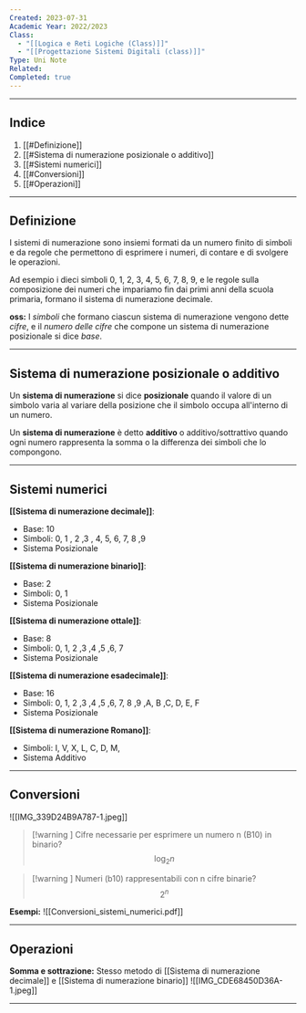 ```yaml
---
Created: 2023-07-31
Academic Year: 2022/2023
Class:
  - "[[Logica e Reti Logiche (Class)]]"
  - "[[Progettazione Sistemi Digitali (class)]]"
Type: Uni Note
Related: 
Completed: true
---
```

---
## Indice 
1. [[#Definizione]]
2. [[#Sistema di numerazione posizionale o additivo]] 
3. [[#Sistemi numerici]]
4. [[#Conversioni]]
5. [[#Operazioni]]

---
## Definizione
I sistemi di numerazione sono insiemi formati da un numero finito di simboli e da regole che permettono di esprimere i numeri, di contare e di svolgere le operazioni.

Ad esempio i dieci simboli 0, 1, 2, 3, 4, 5, 6, 7, 8, 9, e le regole sulla composizione dei numeri che impariamo fin dai primi anni della scuola primaria, formano il sistema di numerazione decimale.

**oss:** I *simboli* che formano ciascun sistema di numerazione vengono dette *cifre*, e il *numero delle cifre* che compone un sistema di numerazione posizionale si dice *base*.

---
## Sistema di numerazione posizionale o additivo
Un **sistema di numerazione** si dice **posizionale** quando il valore di un simbolo varia al variare della posizione che il simbolo occupa all'interno di un numero.

Un **sistema di numerazione** è detto **additivo** o additivo/sottrattivo quando ogni numero rappresenta la somma o la differenza dei simboli che lo compongono.

---
## Sistemi numerici 
**[[Sistema di numerazione decimale]]**: 
- Base: 10
- Simboli: 0, 1 , 2 ,3 , 4, 5, 6, 7, 8 ,9
- Sistema Posizionale 

**[[Sistema di numerazione binario]]**:
- Base: 2
- Simboli: 0, 1
- Sistema Posizionale

**[[Sistema di numerazione ottale]]**: 
- Base: 8
- Simboli: 0, 1, 2 ,3 ,4 ,5 ,6, 7
- Sistema Posizionale

**[[Sistema di numerazione esadecimale]]**: 
- Base: 16
- Simboli: 0, 1, 2 ,3 ,4 ,5 ,6, 7, 8 ,9 ,A, B ,C, D, E, F
- Sistema Posizionale

 **[[Sistema di numerazione Romano]]**: 
- Simboli: I, V, X, L, C, D, M,
- Sistema Additivo

---
## Conversioni
![[IMG_339D24B9A787-1.jpeg]]

>[!warning ]  Cifre necessarie per esprimere un numero n (B10) in binario?
>$$ \log_{2}{n} $$
>

>[!warning ]  Numeri (b10) rappresentabili con n cifre binarie?
>$$ 2^{n} $$

**Esempi:**
![[Conversioni_sistemi_numerici.pdf]]

---
## Operazioni

**Somma e sottrazione:** Stesso metodo di [[Sistema di numerazione decimale]] e [[Sistema di numerazione binario]]
![[IMG_CDE68450D36A-1.jpeg]]

---